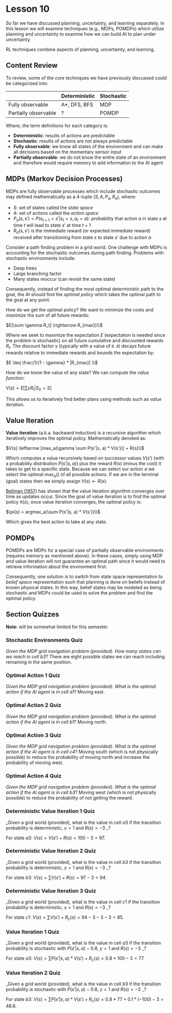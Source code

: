 # Lesson 10

So far we have discussed planning, uncertainty, and learning separately. In this lesson we will examine techniques (e.g., MDPs, POMDPs) which utilize planning and uncertainty to examine how we can build AI to plan under uncertainty.

RL techniques combine aspects of planning, uncertainty, and learning.

## Content Review

To review, some of the core techniques we have previously discussed could be categorized into:

|                      | Deterministic | Stochastic |
| -------------------- | ------------- | ---------- |
| Fully observable     | A\*, DFS, BFS | MDP        |
| Partially observable | ?             | POMDP      |

Where, the term definitions for each category is:

- **Deterministic**: results of actions are predictable
- **Stochastic**: results of actions are not always predictable
- **Fully observable**: we know all states of the environment and can make all decisions based on the momentary sensor input
- **Partially observable**: we do not know the entire state of an environment and therefore would require memory to add information to the AI agent

## MDPs (Markov Decision Processes)

MDPs are fully observable processes which include stochastic outcomes may defined mathematically as a 4-tuple $(S, A, P_a, R_a)$, where:

- $S$: set of states called the _state space_
- $A$: set of actions called the _action space_
- $P_a(s, s') = P(s_{t+1} = s' | s_t = s, a_t = a)$: probability that action $a$ in state $s$ at time $t$ will lead to state $s'$ at time $t + 1$
- $R_a(s, s')$ is the immediate reward (or expected immediate reward) received after transitioning from state $s$ to state $s'$ due to action $a$

Consider a path finding problem in a grid world. One challenge with MDPs is accounting for the stochastic outcomes during path finding. Problems with stochastic environments include:

- Deep trees
- Large branching factor
- Many states reoccur (can revisit the same state)

Consequently, instead of finding the most optimal deterministic path to the goal, the AI should find the _optimal policy_ which takes the optimal path to the goal at any point.

How do we get the optimal policy? We want to _minimize_ the costs and _maximize_ the sum of all future rewards:

$E[\sum \gamma R_t] \rightarrow R_{max})\\$

Where we seek to maximize the expectation $E$ (expectation is needed since the problem is stochastic) on all future cumulative and discounted rewards $R_t$. The discount factor $\gamma$ (typically with a value of `0.9`) decays future rewards relative to immediate rewards and bounds the expectation by:

$E \leq \frac{1}{1 - \gamma} * |R_{max}| \\$

How do we know the value of any state? We can compute the _value function_:

$V(s) = E[\sum \gamma R_t | S_0 = S]$

This allows us to iteratively find better plans using methods such as _value iteration_.

## Value Iteration

**Value iteration** (a.k.a. backward induction) is a recursive algorithm which iteratively improves the optimal policy. Mathematically denoted as:

$V(s) \leftarrow [max_a(\gamma \sum P(s'|s, a) * V(s'))] + R(s)\\$

Which computes a value recursively based on successor values $V(s')$ (with a probability distribution $P(s'|s, a)$) plus the reward $R(s)$ (minus the cost) it takes to get to a specific state. Because we can select our action $a$ we select the optimal $max_a()$ of all possible actions. If we are in the terminal (goal) states then we simply assign $V(s) \leftarrow R(s)$.

[Bellman (1957)](https://en.wikipedia.org/wiki/Bellman_equation) has shown that the value iteration algorithm converges over time as updates occur. Since the goal of value iteration is to find the optimal policy $\pi(s)$, once value iteration converges, the optimal policy is:

$\pi(s) = argmax_a(\sum P(s'|s, a) * V(s'))\\$

Which gives the best action to take at any state.

## POMDPs

POMDPs are MDPs for a special case of partially observable environments (requires memory as mentioned above). In these cases, simply using MDP and value iteration will not guarantee an optimal path since it would need to retrieve information about the environment first.

Consequently, one solution is to switch from state space representation to _belief space_ representation such that planning is done on beliefs instead of known physical states. In this way, belief states may be modeled as being stochastic and MDPs could be used to solve the problem and find the optimal policy.

## Section Quizzes

**Note**: will be somewhat limited for this semester.

### Stochastic Environments Quiz

_Given the MDP grid navigation problem (provided). How many states can we reach in cell $b3$_? There are eight possible states we can reach including remaining in the same position.

### Optimal Action 1 Quiz

_Given the MDP grid navigation problem (provided). What is the optimal action if the AI agent is in cell $a1$_? Moving east.

### Optimal Action 2 Quiz

_Given the MDP grid navigation problem (provided). What is the optimal action if the AI agent is in cell $b1$_? Moving north.

### Optimal Action 3 Quiz

_Given the MDP grid navigation problem (provided). What is the optimal action if the AI agent is in cell $c4$_? Moving south (which is not physically possible) to reduce the probability of moving north and increase the probability of moving west.

### Optimal Action 4 Quiz

_Given the MDP grid navigation problem (provided). What is the optimal action if the AI agent is in cell $b3$_? Moving west (which is not physically possible) to reduce the probability of not getting the reward.

### Deterministic Value Iteration 1 Quiz

_Given a grid world (provided), what is the value in cell $a3$ if the transition probability is deterministic, $\gamma = 1$ and $R(s) = -3$ _?

For state $a3$: $V(s) = V(s') + R(s) = 100 - 3 = 97$.

### Deterministic Value Iteration 2 Quiz

_Given a grid world (provided), what is the value in cell $b3$ if the transition probability is deterministic, $\gamma = 1$ and $R(s) = -3$ _?

For state $b3$: $V(s) = \sum V(s') + R(s) = 97 - 3 = 94$.

### Deterministic Value Iteration 3 Quiz

_Given a grid world (provided), what is the value in cell $c1$ if the transition probability is deterministic, $\gamma = 1$ and $R(s) = -3$ _?

For state $c1$: $V(s) = \sum V(s') + R_{c}(s) = 94 - 3 - 3 - 3 = 85$.

### Value Iteration 1 Quiz

_Given a grid world (provided), what is the value in cell $a3$ if the transition probability is stochastic with $P(s'|s, a) - 0.8$, $\gamma = 1$ and $R(s) = -3$ _?

For state $a3$: $V(s) = \sum P(s'|s, a) * V(s') + R_{c}(s) = 0.8 * 100 - 3 = 77$.

### Value Iteration 2 Quiz

_Given a grid world (provided), what is the value in cell $b3$ if the transition probability is stochastic with $P(s'|s, a) - 0.8$, $\gamma = 1$ and $R(s) = -3$ _?

For state $b3$: $V(s) = \sum P(s'|s, a) * V(s') + R_{c}(s) = 0.8 * 77 + 0.1 * (-100) - 3 = 48.6$.
